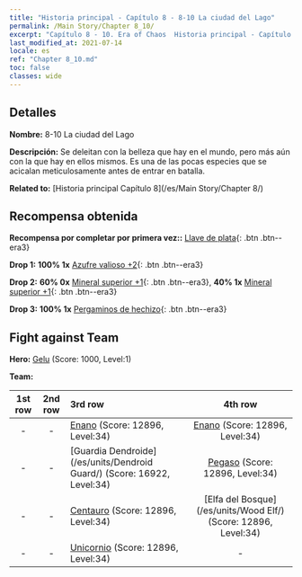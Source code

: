 ```yaml
---
title: "Historia principal - Capítulo 8 - 8-10 La ciudad del Lago"
permalink: /Main Story/Chapter 8_10/
excerpt: "Capítulo 8 - 10. Era of Chaos  Historia principal - Capítulo 8_10. 8-10 La ciudad del Lago"
last_modified_at: 2021-07-14
locale: es
ref: "Chapter 8_10.md"
toc: false
classes: wide
---
```


## Detalles

 **Nombre:** 8-10 La ciudad del Lago

 **Descripción:** Se deleitan con la belleza que hay en el mundo, pero más aún con la que hay en ellos mismos. Es una de las pocas especies que se acicalan meticulosamente antes de entrar en batalla.

 **Related to:** [Historia principal Capítulo 8](/es/Main Story/Chapter 8/)

## Recompensa obtenida

 **Recompensa por completar por primera vez::** [Llave de plata](/ItemsES/con_693/){: .btn .btn--era3}

 **Drop 1:** **100% 1x** [Azufre valioso +2](/ItemsES/mat_29/){: .btn .btn--era3}

 **Drop 2:** **60% 0x** [Mineral superior +1](/ItemsES/mat_19/){: .btn .btn--era3}, **40% 1x** [Mineral superior +1](/ItemsES/mat_19/){: .btn .btn--era3}

 **Drop 3:** **100% 1x** [Pergaminos de hechizo](/ItemsES/con_694/){: .btn .btn--era3}


## Fight against Team
 **Hero:** [Gelu](/es/heroes/Gelu/) (Score: 1000, Level:1)

 **Team:**


  | 1st row | 2nd row | 3rd row | 4th row |
  |:----:|:----:|:----|:----:|
  | - | - | [Enano](/es/units/Dwarf/) (Score: 12896, Level:34)  | [Enano](/es/units/Dwarf/) (Score: 12896, Level:34)  |
  | - | - | [Guardia Dendroide](/es/units/Dendroid Guard/) (Score: 16922, Level:34)  | [Pegaso](/es/units/Pegasus/) (Score: 12896, Level:34)  |
  | - | - | [Centauro](/es/units/Centaur/) (Score: 12896, Level:34)  | [Elfa del Bosque](/es/units/Wood Elf/) (Score: 12896, Level:34)  |
  | - | - | [Unicornio](/es/units/Unicorn/) (Score: 12896, Level:34)  | - |


